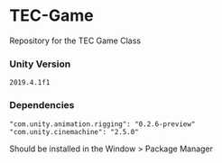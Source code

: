 # TEC-Game
Repository for the TEC Game Class

### Unity Version
```
2019.4.1f1
```

### Dependencies
```
"com.unity.animation.rigging": "0.2.6-preview"
"com.unity.cinemachine": "2.5.0"
```

Should be installed in the Window > Package Manager
